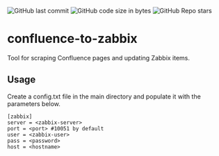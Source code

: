 ![GitHub last commit](https://img.shields.io/github/last-commit/omerbustun/confluence-to-zabbix?logo=Github)
![GitHub code size in bytes](https://img.shields.io/github/languages/code-size/omerbustun/confluence-to-zabbix?logo=Github)
![GitHub Repo stars](https://img.shields.io/github/stars/omerbustun/confluence-to-zabbix?style=social)
# confluence-to-zabbix
Tool for scraping Confluence pages and updating Zabbix items.

## Usage

Create a config.txt file in the main directory and populate it with the parameters below.

```
[zabbix]
server = <zabbix-server>
port = <port> #10051 by default
user = <zabbix-user>
pass = <password>
host = <hostname>
```
